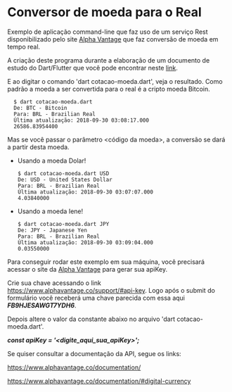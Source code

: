 # Conversor de moeda para o Real

Exemplo de aplicação command-line que faz uso de um serviço Rest disponibilizado pelo site [Alpha Vantage](https://www.alphavantage.co/) que faz conversão de moeda em tempo real.

A criação deste programa durante a elaboração de um documento de estudo do Dart/Flutter que você pode encontrar neste [link](https://github.com/Flutter-DevApps/Documentos/03_Platforms_Dart/DartInCommandLine.md).

E ao digitar o comando 'dart cotacao-moeda.dart', veja o resultado. Como padrão a moeda a ser convertida para o real é a cripto moeda Bitcoin.

      $ dart cotacao-moeda.dart
      De: BTC - Bitcoin
      Para: BRL - Brazilian Real
      Última atualização: 2018-09-30 03:08:17.000
      26586.83954400

Mas se você passar o parâmetro <código da moeda>, a conversão se dará a partir desta moeda.

- Usando a moeda Dolar!

      $ dart cotacao-moeda.dart USD
      De: USD - United States Dollar
      Para: BRL - Brazilian Real
      Última atualização: 2018-09-30 03:07:07.000
      4.03840000

- Usando a moeda Iene!

      $ dart cotacao-moeda.dart JPY
      De: JPY - Japanese Yen
      Para: BRL - Brazilian Real
      Última atualização: 2018-09-30 03:09:04.000
      0.03550000


Para conseguir rodar este exemplo em sua máquina, você precisará acessar o site da [Alpha Vantage](https://www.alphavantage.co/) para gerar sua apiKey.

Crie sua chave acessando o link https://www.alphavantage.co/support/#api-key. Logo após o submit do formulário você receberá uma chave parecida com essa aqui ***FB9HJESAWGT7YDH6***.

Depois altere o valor da constante abaixo no arquivo 'dart cotacao-moeda.dart'.

***const apiKey = '<digite_aqui_sua_apiKey>';***

Se quiser consultar a documentação da API, segue os links: 

https://www.alphavantage.co/documentation/

https://www.alphavantage.co/documentation/#digital-currency


